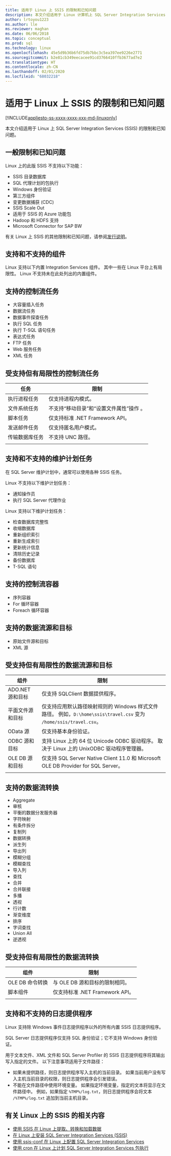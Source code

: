 ```yaml
---
title: 适用于 Linux 上 SSIS 的限制和已知问题
description: 本文介绍适用于 Linux 计算机上 SQL Server Integration Services (SSIS) 的限制和已知问题
author: lrtoyou1223
ms.author: lle
ms.reviewer: maghan
ms.date: 06/06/2018
ms.topic: conceptual
ms.prod: sql
ms.technology: linux
ms.openlocfilehash: 45e5d9b36b6fd75db7bbc3c5ea397ee9226e2771
ms.sourcegitcommit: b2e81cb349eecacee91cd3766410ffb3677ad7e2
ms.translationtype: HT
ms.contentlocale: zh-CN
ms.lasthandoff: 02/01/2020
ms.locfileid: "68032218"
---
```

# <a name="limitations-and-known-issues-for-ssis-on-linux"></a>适用于 Linux 上 SSIS 的限制和已知问题

[!INCLUDE[appliesto-ss-xxxx-xxxx-xxx-md-linuxonly](../includes/appliesto-ss-xxxx-xxxx-xxx-md-linuxonly.md)]

本文介绍适用于 Linux 上 SQL Server Integration Services (SSIS) 的限制和已知问题。

## <a name="general-limitations-and-known-issues"></a>一般限制和已知问题

Linux 上的此版 SSIS 不支持以下功能：
  - SSIS 目录数据库
  - SQL 代理计划的包执行
  - Windows 身份验证
  - 第三方组件
  - 变更数据捕获 (CDC)
  - SSIS Scale Out
  - 适用于 SSIS 的 Azure 功能包
  - Hadoop 和 HDFS 支持
  - Microsoft Connector for SAP BW

有关 Linux 上 SSIS 的其他限制和已知问题，请参阅[发行说明](sql-server-linux-release-notes.md#ssis)。

## <a name="components"></a> 支持和不支持的组件

Linux 支持以下内置 Integration Services 组件。 其中一些在 Linux 平台上有局限性。 Linux 不支持未在此处列出的内置组件。

## <a name="supported-control-flow-tasks"></a>支持的控制流任务
- 大容量插入任务
- 数据流任务
- 数据事件探查任务
- 执行 SQL 任务
- 执行 T-SQL 语句任务
- 表达式任务
- FTP 任务
- Web 服务任务
- XML 任务

## <a name="control-flow-tasks-supported-with-limitations"></a>受支持但有局限性的控制流任务

| 任务 | 限制 |
|------------|---|
| 执行进程任务 | 仅支持进程内模式。 |
| 文件系统任务 | 不支持“移动目录”和“设置文件属性”操作   。 |
| 脚本任务 | 仅支持标准 .NET Framework API。 |
| 发送邮件任务 | 仅支持匿名用户模式。 |
| 传输数据库任务 | 不支持 UNC 路径。 |
| | |

## <a name="supported-and-unsupported-maintenance-plan-tasks"></a>支持和不支持的维护计划任务

在 SQL Server 维护计划中，通常可以使用各种 SSIS 任务。

Linux 不支持以下维护计划任务：
- 通知操作员
- 执行 SQL Server 代理作业

Linux 支持以下维护计划任务：
- 检查数据库完整性
- 收缩数据库
- 重新组织索引
- 重新生成索引
- 更新统计信息
- 清除历史记录
- 备份数据库
- T-SQL 语句

## <a name="supported-control-flow-containers"></a>支持的控制流容器
- 序列容器
- For 循环容器
- Foreach 循环容器

## <a name="supported-data-flow-sources-and-destinations"></a>支持的数据流源和目标
- 原始文件源和目标
- XML 源

## <a name="data-flow-sources-and-destinations-supported-with-limitations"></a>受支持但有局限性的数据流源和目标

| 组件 | 限制 |
|------------|---|
| ADO.NET 源和目标 | 仅支持 SQLClient 数据提供程序。 |
| 平面文件源和目标 | 仅支持应用默认路径映射规则的 Windows 样式文件路径。 例如，`D:\home\ssis\travel.csv` 变为 `/home/ssis/travel.csv`。 |
| OData 源 | 仅支持基本身份验证。 |
| ODBC 源和目标 | 支持 Linux 上的 64 位 Unicode ODBC 驱动程序。 取决于 Linux 上的 UnixODBC 驱动程序管理器。 |
| OLE DB 源和目标 | 仅支持 SQL Server Native Client 11.0 和 Microsoft OLE DB Provider for SQL Server。 |
| | |

## <a name="supported-data-flow-transformations"></a>支持的数据流转换
- Aggregate
- 审核
- 平衡的数据分发服务器
- 字符映射
- 有条件拆分
- 复制列
- 数据转换
- 派生列
- 导出列
- 模糊分组
- 模糊查找
- 导入列
- 查找
- 合并
- 合并联接
- 多播
- 透视
- 行计数
- 渐变维度
- 排序
- 字词查找
- Union All
- 逆透视

## <a name="data-flow-transformations-supported-with-limitations"></a>受支持但有局限性的数据流转换

| 组件 | 限制 |
|------------|---|
| OLE DB 命令转换 | 与 OLE DB 源和目标的限制相同。 |
| 脚本组件 | 仅支持标准 .NET Framework API。 |
| | |

## <a name="supported-and-unsupported-log-providers"></a>支持和不支持的日志提供程序
Linux 支持除 Windows 事件日志提供程序以外的所有内置 SSIS 日志提供程序。

SQL Server 日志提供程序仅支持 SQL 身份验证；它不支持 Windows 身份验证。

用于文本文件、XML 文件和 SQL Server Profiler 的 SSIS 日志提供程序将其输出写入指定的文件。 以下注意事项适用于文件路径：
-   如果未提供路径，则日志提供程序写入主机的当前目录。 如果当前用户没有写入主机当前目录的权限，则日志提供程序会引发错误。
-   不能在文件路径中使用环境变量。 如果指定环境变量，指定的文本将显示在文件路径中。 例如，如果指定 `%TMP%/log.txt`，则日志提供程序会将文本 `/%TMP%/log.txt` 追加到当前主机目录。

## <a name="related-content-about-ssis-on-linux"></a>有关 Linux 上的 SSIS 的相关内容
-   [使用 SSIS 在 Linux 上提取、转换和加载数据](sql-server-linux-migrate-ssis.md)
-   [在 Linux 上安装 SQL Server Integration Services (SSIS)](sql-server-linux-setup-ssis.md)
-   [使用 ssis-conf 在 Linux 上配置 SQL Server Integration Services](sql-server-linux-configure-ssis.md)
-   [使用 cron 在 Linux 上计划 SQL Server Integration Services 包执行](sql-server-linux-schedule-ssis-packages.md)
